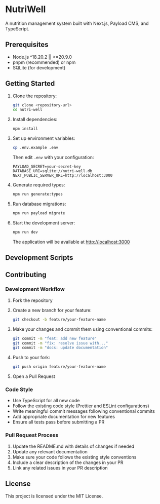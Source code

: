 # NutriWell

A nutrition management system built with Next.js, Payload CMS, and TypeScript.

## Prerequisites

- Node.js ^18.20.2 || >=20.9.0
- pnpm (recommended) or npm
- SQLite (for development)

## Getting Started

1. Clone the repository:
   ```bash
   git clone <repository-url>
   cd nutri-well
   ```

2. Install dependencies:
   ```bash
   npm install
   ```

3. Set up environment variables:
   ```bash
   cp .env.example .env
   ```
   Then edit `.env` with your configuration:
   ```env
   PAYLOAD_SECRET=your-secret-key
   DATABASE_URI=sqlite://nutri-well.db
   NEXT_PUBLIC_SERVER_URL=http://localhost:3000
   ```

4. Generate required types:
   ```bash
   npm run generate:types
   ```

5. Run database migrations:
   ```bash
   npm run payload migrate
   ```

6. Start the development server:
   ```bash
   npm run dev
   ```

   The application will be available at [http://localhost:3000](http://localhost:3000)

## Development Scripts

## Contributing

### Development Workflow

1. Fork the repository
2. Create a new branch for your feature:
   ```bash
   git checkout -b feature/your-feature-name
   ```

3. Make your changes and commit them using conventional commits:
   ```bash
   git commit -m "feat: add new feature"
   git commit -m "fix: resolve issue with..."
   git commit -m "docs: update documentation"
   ```

4. Push to your fork:
   ```bash
   git push origin feature/your-feature-name
   ```

5. Open a Pull Request

### Code Style

- Use TypeScript for all new code
- Follow the existing code style (Prettier and ESLint configurations)
- Write meaningful commit messages following conventional commits
- Add appropriate documentation for new features
- Ensure all tests pass before submitting a PR

### Pull Request Process

1. Update the README.md with details of changes if needed
2. Update any relevant documentation
3. Make sure your code follows the existing style conventions
4. Include a clear description of the changes in your PR
5. Link any related issues in your PR description

## License

This project is licensed under the MIT License.